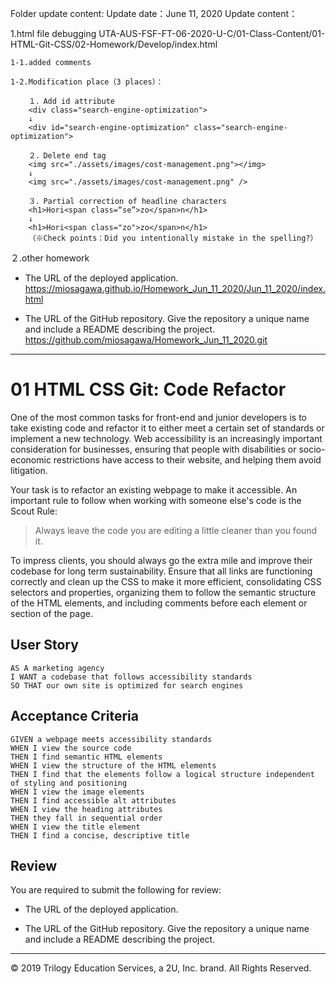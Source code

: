 Folder update content:
Update date：June 11, 2020
Update content：

1.html file debugging
UTA-AUS-FSF-FT-06-2020-U-C/01-Class-Content/01-HTML-Git-CSS/02-Homework/Develop/index.html

    1-1.added comments

    1-2.Modification place（3 places）：

        １．Add id attribute
        <div class="search-engine-optimization">
        ↓
        <div id="search-engine-optimization" class="search-engine-optimization">

        ２．Delete end tag
        <img src="./assets/images/cost-management.png"></img>
        ↓
        <img src="./assets/images/cost-management.png" />  

        ３．Partial correction of headline characters
        <h1>Hori<span class=“se”>zo</span>n</h1>
        ↓
        <h1>Hori<span class="zo">zo</span>n</h1>
        （※Check points：Did you intentionally mistake in the spelling?）

２.other homework
* The URL of the deployed application.
https://miosagawa.github.io/Homework_Jun_11_2020/Jun_11_2020/index.html


* The URL of the GitHub repository. Give the repository a unique name and include a README describing the project.
https://github.com/miosagawa/Homework_Jun_11_2020.git





--------------------------

# 01 HTML CSS Git: Code Refactor

One of the most common tasks for front-end and junior developers is to take existing code and refactor it to either meet a certain set of standards or implement a new technology. Web accessibility is an increasingly important consideration for businesses, ensuring that people with disabilities or socio-economic restrictions have access to their website, and helping them avoid litigation.

Your task is to refactor an existing webpage to make it accessible. An important rule to follow when working with someone else's code is the Scout Rule:

> Always leave the code you are editing a little cleaner than you found it.

To impress clients, you should always go the extra mile and improve their codebase for long term sustainability. Ensure that all links are functioning correctly and clean up the CSS to make it more efficient, consolidating CSS selectors and properties, organizing them to follow the semantic structure of the HTML elements, and including comments before each element or section of the page.

## User Story

```
AS A marketing agency
I WANT a codebase that follows accessibility standards
SO THAT our own site is optimized for search engines
```

## Acceptance Criteria

```
GIVEN a webpage meets accessibility standards
WHEN I view the source code
THEN I find semantic HTML elements
WHEN I view the structure of the HTML elements
THEN I find that the elements follow a logical structure independent of styling and positioning
WHEN I view the image elements
THEN I find accessible alt attributes
WHEN I view the heading attributes
THEN they fall in sequential order
WHEN I view the title element
THEN I find a concise, descriptive title
```

## Review

You are required to submit the following for review:

* The URL of the deployed application.

* The URL of the GitHub repository. Give the repository a unique name and include a README describing the project.

- - -
© 2019 Trilogy Education Services, a 2U, Inc. brand. All Rights Reserved.





